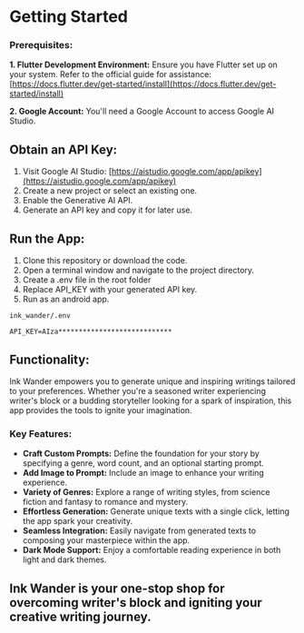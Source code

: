 # Getting Started

### Prerequisites:

**1. Flutter Development Environment:** Ensure you have Flutter set up on your system. Refer to the official guide for assistance: [https://docs.flutter.dev/get-started/install](https://docs.flutter.dev/get-started/install)

**2. Google Account:** You'll need a Google Account to access Google AI Studio.

## Obtain an API Key:

1. Visit Google AI Studio: [https://aistudio.google.com/app/apikey](https://aistudio.google.com/app/apikey)
2. Create a new project or select an existing one.
3. Enable the Generative AI API.
4. Generate an API key and copy it for later use.

## Run the App:

1. Clone this repository or download the code.
2. Open a terminal window and navigate to the project directory.
3. Create a .env file in the root folder
3. Replace API_KEY with your generated API key.
4. Run as an android app.

```
ink_wander/.env

API_KEY=AIza****************************
```

## Functionality:

Ink Wander empowers you to generate unique and inspiring writings tailored to your preferences. Whether you're a seasoned writer experiencing writer's block or a budding storyteller looking for a spark of inspiration, this app provides the tools to ignite your imagination.

### Key Features:

* **Craft Custom Prompts:** Define the foundation for your story by specifying a genre, word count, and an optional starting prompt.
* **Add Image to Prompt:** Include an image to enhance your writing experience.
* **Variety of Genres:** Explore a range of writing styles, from science fiction and fantasy to romance and mystery.
* **Effortless Generation:** Generate unique texts with a single click, letting the app spark your creativity.
* **Seamless Integration:** Easily navigate from generated texts to composing your masterpiece within the app.
* **Dark Mode Support:** Enjoy a comfortable reading experience in both light and dark themes.

## Ink Wander is your one-stop shop for overcoming writer's block and igniting your creative writing journey.
